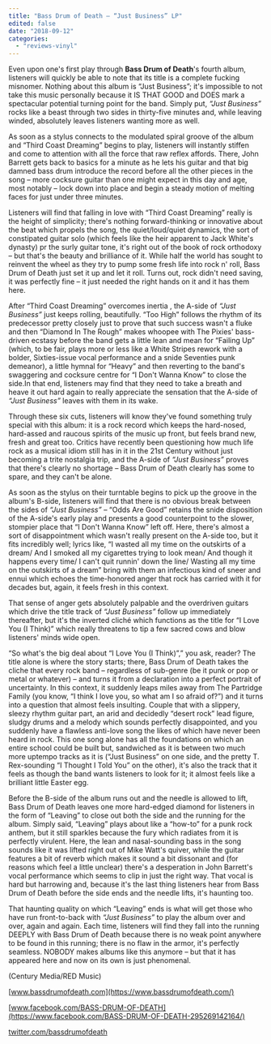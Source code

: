 ```yaml
---
title: "Bass Drum of Death – “Just Business” LP"
edited: false
date: "2018-09-12"
categories:
  - "reviews-vinyl"
---
```


Even upon one's first play through **Bass Drum of Death**'s fourth album, listeners will quickly be able to note that its title is a complete fucking misnomer. Nothing about this album is “Just Business”; it's impossible to not take this music personally because it IS THAT GOOD and DOES mark a spectacular potential turning point for the band. Simply put, _“Just Business”_ rocks like a beast through two sides in thirty-five minutes and, while leaving winded, absolutely leaves listeners wanting more as well.

As soon as a stylus connects to the modulated spiral groove of the album and “Third Coast Dreaming” begins to play, listeners will instantly stiffen and come to attention with all the force that raw reflex affords. There, John Barrett gets back to basics for a minute as he lets his guitar and that big damned bass drum introduce the record before all the other pieces in the song – more cocksure guitar than one might expect in this day and age, most notably – lock down into place and begin a steady motion of melting faces for just under three minutes.

Listeners will find that falling in love with “Third Coast Dreaming” really is the height of simplicity; there's nothing forward-thinking or innovative about the beat which propels the song, the quiet/loud/quiet dynamics, the sort of constipated guitar solo (which feels like the heir apparent to Jack White's dynasty) pr the surly guitar tone, it's right out of the book of rock orthodoxy – but that's the beauty and brilliance of it. While half the world has sought to reinvent the wheel as they try to pump some fresh life into rock n' roll, Bass Drum of Death just set it up and let it roll. Turns out, rock didn't need saving, it was perfectly fine – it just needed the right hands on it and it has them here.

After “Third Coast Dreaming” overcomes inertia , the A-side of _“Just Business”_ just keeps rolling, beautifully. “Too High” follows the rhythm of its predecessor pretty closely just to prove that such success wasn't a fluke and then “Diamond In The Rough” makes whoopee with The Pixies' bass-driven ecstasy before the band gets a little lean and mean for “Failing Up” (which, to be fair, plays more or less like a White Stripes rework with a bolder, Sixties-issue vocal performance and a snide Seventies punk demeanor), a little hymnal for “Heavy” and then reverting to the band's swaggering and cocksure centre for “I Don't Wanna Know” to close the side.In that end, listeners may find that they need to take a breath and heave it out hard again to really appreciate the sensation that the A-side of _“Just Business”_ leaves with them in its wake.

Through these six cuts, listeners will know they've found something truly special with this album: it is a rock record which keeps the hard-nosed, hard-assed and raucous spirits of the music up front, but feels brand new, fresh and great too. Critics have recently been questioning how much life rock as a musical idiom still has in it in the 21st Century without just becoming a trite nostalgia trip, and the A-side of _“Just Business”_ proves that there's clearly no shortage – Bass Drum of Death clearly has some to spare, and they can't be alone.

As soon as the stylus on their turntable begins to pick up the groove in the album's B-side, listeners will find that there is no obvious break between the sides of _“Just Business”_ – “Odds Are Good” retains the snide disposition of the A-side's early play and presents a good counterpoint to the slower, stompier place that “I Don't Wanna Know” left off. Here, there's almost a sort of disappointment which wasn't really present on the A-side too, but it fits incredibly well; lyrics like, “I wasted all my time on the outskirts of a dream/ And I smoked all my cigarettes trying to look mean/ And though it happens every time/ I can't quit runnin' down the line/ Wasting all my time on the outskirts of a dream” bring with them an infectious kind of sneer and ennui which echoes the time-honored anger that rock has carried with it for decades but, again, it feels fresh in this context.

That sense of anger gets absolutely palpable and the overdriven guitars which drive the title track of _“Just Business”_ follow up immediately thereafter, but it's the inverted cliché which functions as the title for “I Love You (I Think)” which really threatens to tip a few sacred cows and blow listeners' minds wide open.

“So what's the big deal about “I Love You (I Think)”,” you ask, reader? The title alone is where the story starts; there, Bass Drum of Death takes the cliche that every rock band – regardless of sub-genre (be it punk or pop or metal or whatever) – and turns it from a declaration into a perfect portrait of uncertainty. In this context, it suddenly leaps miles away from The Partridge Family (you know, “I think I love you, so what am I so afraid of?”) and it turns into a question that almost feels insulting. Couple that with a slippery, sleezy rhythm guitar part, an arid and decidedly “desert rock” lead figure, sludgy drums and a melody which sounds perfectly disappointed, and you suddenly have a flawless anti-love song the likes of which have never been heard in rock. This one song alone has all the foundations on which an entire school could be built but, sandwiched as it is between two much more uptempo tracks as it is (“Just Business” on one side, and the pretty T. Rex-sounding “I Thought I Told You” on the other), it's also the track that it feels as though the band wants listeners to look for it; it almost feels like a brilliant little Easter egg.

Before the B-side of the album runs out and the needle is allowed to lift, Bass Drum of Death leaves one more hard-edged diamond for listeners in the form of “Leaving” to close out both the side and the running for the album. Simply said, “Leaving” plays about like a “how-to” for a punk rock anthem, but it still sparkles because the fury which radiates from it is perfectly virulent. Here, the lean and nasal-sounding bass in the song sounds like it was lifted right out of Mike Watt's quiver, while the guitar features a bit of reverb which makes it sound a bit dissonant and (for reasons which feel a little unclear) there's a desperation in John Barrett's vocal performance which seems to clip in just the right way. That vocal is hard but harrowing and, because it's the last thing listeners hear from Bass Drum of Death before the side ends and the needle lifts, it's haunting too.

That haunting quality on which “Leaving” ends is what will get those who have run front-to-back with _“Just Business”_ to play the album over and over, again and again. Each time, listeners will find they fall into the running DEEPLY with Bass Drum of Death because there is no weak point anywhere to be found in this running; there is no flaw in the armor, it's perfectly seamless. NOBODY makes albums like this anymore – but that it has appeared here and now on its own is just phenomenal.

(Century Media/RED Music)

[www.bassdrumofdeath.com](https://www.bassdrumofdeath.com/)

[www.facebook.com/BASS-DRUM-OF-DEATH](https://www.facebook.com/BASS-DRUM-OF-DEATH-295269142164/)

[twitter.com/bassdrumofdeath](https://twitter.com/bassdrumofdeath?ref_src=twsrc%5Egoogle%7Ctwcamp%5Eserp%7Ctwgr%5Eauthor)
